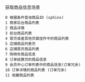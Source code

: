 获取商品信息场景

    0 根据条件查询商品ID (sphinx)
    1 商家后台商品列表
    2 商品详情
    3 前台商品列表
    4 首页或者其他页面挂件中的商品列表
    5 店铺商品列表页
    6 店铺首页商品列表
    7 购物车商品信息
    8 订单结算页的商品信息
    9 会员中心订单列表中的商品信息(订单冗余)
    10 订单详情的商品列表 (订单冗余)
    11 收藏商品列表
